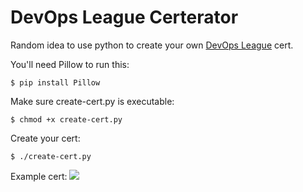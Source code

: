 # DevOps League Certerator

Random idea to use python to create your own [DevOps League](http://devopsleague.com/) cert.

You'll need Pillow to run this:

```$ pip install Pillow```

Make sure create-cert.py is executable:

```$ chmod +x create-cert.py```

Create your cert:

```$ ./create-cert.py```

Example cert:
![](https://github.com/ortizmj12/devops-league-certerator/raw/master/congratulations.png)
